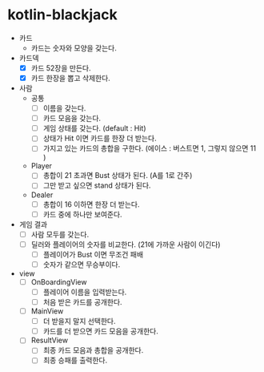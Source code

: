 # kotlin-blackjack

- 카드
    - 카드는 숫자와 모양을 갖는다.
- 카드덱
    - [x] 카드 52장을 만든다.
    - [x] 카드 한장을 뽑고 삭제한다.

- 사람
    - 공통
        - [ ] 이름을 갖는다.
        - [ ] 카드 모음을 갖는다.
        - [ ] 게임 상태를 갖는다. (default : Hit)
        - [ ] 상태가 Hit 이면 카드를 한장 더 받는다.
        - [ ] 가지고 있는 카드의 총합을 구한다. (에이스 : 버스트면 1, 그렇지 않으면 11 )
    - Player
        - [ ] 총합이 21 초과면 Bust 상태가 된다. (A를 1로 간주)
        - [ ] 그만 받고 싶으면 stand 상태가 된다.
    - Dealer
        - [ ] 총합이 16 이하면 한장 더 받는다.
        - [ ] 카드 중에 하나만 보여준다.

- 게임 결과
    - [ ] 사람 모두를 갖는다.
    - [ ] 딜러와 플레이어의 숫자를 비교한다. (21에 가까운 사람이 이긴다)
        - [ ] 플레이어가 Bust 이면 무조건 패배
        - [ ] 숫자가 같으면 무승부이다.

- view
    - [ ] OnBoardingView
        - [ ] 플레이어 이름을 입력받는다.
        - [ ] 처음 받은 카드를 공개한다.
    - [ ] MainView
        - [ ] 더 받을지 말지 선택한다.
        - [ ] 카드를 더 받으면 카드 모음을 공개한다.
    - [ ] ResultView
        - [ ] 최종 카드 모음과 총합을 공개한다.
        - [ ] 최종 승패를 출력한다.